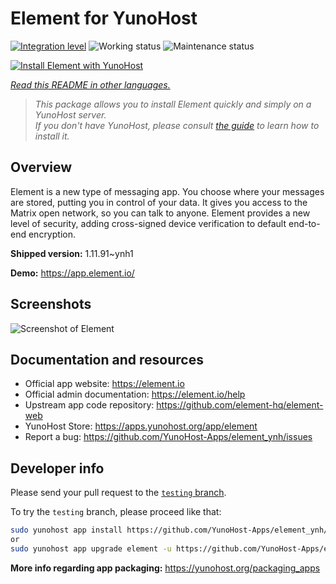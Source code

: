 <!--
N.B.: This README was automatically generated by <https://github.com/YunoHost/apps/tree/master/tools/readme_generator>
It shall NOT be edited by hand.
-->

# Element for YunoHost

[![Integration level](https://apps.yunohost.org/badge/integration/element)](https://ci-apps.yunohost.org/ci/apps/element/)
![Working status](https://apps.yunohost.org/badge/state/element)
![Maintenance status](https://apps.yunohost.org/badge/maintained/element)

[![Install Element with YunoHost](https://install-app.yunohost.org/install-with-yunohost.svg)](https://install-app.yunohost.org/?app=element)

*[Read this README in other languages.](./ALL_README.md)*

> *This package allows you to install Element quickly and simply on a YunoHost server.*  
> *If you don't have YunoHost, please consult [the guide](https://yunohost.org/install) to learn how to install it.*

## Overview

Element is a new type of messaging app. You choose where your messages are stored, putting you in control of your data. It gives you access to the Matrix open network, so you can talk to anyone. Element provides a new level of security, adding cross-signed device verification to default end-to-end encryption.

**Shipped version:** 1.11.91~ynh1

**Demo:** <https://app.element.io/>

## Screenshots

![Screenshot of Element](./doc/screenshots/homepage-all-platforms-1_1.png)

## Documentation and resources

- Official app website: <https://element.io>
- Official admin documentation: <https://element.io/help>
- Upstream app code repository: <https://github.com/element-hq/element-web>
- YunoHost Store: <https://apps.yunohost.org/app/element>
- Report a bug: <https://github.com/YunoHost-Apps/element_ynh/issues>

## Developer info

Please send your pull request to the [`testing` branch](https://github.com/YunoHost-Apps/element_ynh/tree/testing).

To try the `testing` branch, please proceed like that:

```bash
sudo yunohost app install https://github.com/YunoHost-Apps/element_ynh/tree/testing --debug
or
sudo yunohost app upgrade element -u https://github.com/YunoHost-Apps/element_ynh/tree/testing --debug
```

**More info regarding app packaging:** <https://yunohost.org/packaging_apps>
